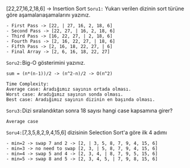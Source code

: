 [22,27,16,2,18,6] -> Insertion Sort
`Soru1:` Yukarı verilen dizinin sort türüne göre aşamalarıaşamalarını yazınız.
```text
- First Pass -> [22, | 27, 16, 2, 18, 6]
- Second Pass -> [22, 27, | 16, 2, 18, 6]
- Third Pass -> [16, 22, 27, | 2, 18, 6]
- Fourth Pass -> [2, 16, 22, 27, | 18, 6]
- Fifth Pass -> [2, 16, 18, 22, 27, | 6]
- Final Array -> [2, 6, 16, 18, 22, 27]
```
`Soru2:`Big-O gösterimini yazınız.
```text
sum = (n*(n-1))/2 -> (n^2-n)/2 -> O(n^2)
```
```text
Time Complexity:
Average case: Aradığımız sayının ortada olması.
Worst case: Aradığımız sayının sonda olması.
Best case: Aradığımız sayının dizinin en başında olması.
```
`Soru3:`Dizi sıralandıktan sonra 18 sayısı hangi case kapsamına girer?
```text
Average case
```
`Soru4:`[7,3,5,8,2,9,4,15,6] dizisinin Selection Sort'a göre ilk 4 adımı
```text
- min=2 -> swap 7 and 2 -> [2, | 3, 5, 8, 7, 9, 4, 15, 6]
- min=3 -> no need to swap [2, 3, | 5, 8, 7, 9, 4, 15, 6]
- min=4 -> swap 5 and 4 -> [2, 3, 4, | 8, 7, 9, 5, 15, 6]
- min=5 -> swap 8 and 5 -> [2, 3, 4, 5, | 7, 9, 8, 15, 6]
```
